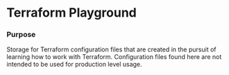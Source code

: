 # Terraform Playground

### Purpose

Storage for Terraform configuration files that are created in the pursuit of learning how to work with Terraform. Configuration files found here are not intended to be used for production level usage.